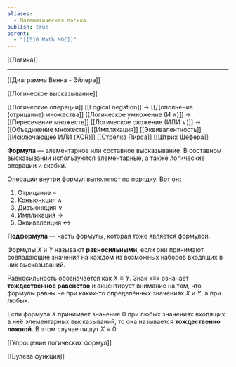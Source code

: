 ```yaml
---
aliases:
  - Математическая логика
publish: true
parent:
  - "[[510 Math MOC]]"
---
```

[[Логика]]

---

[[Диаграмма Венна - Эйлера]]

[[Логическое высказывание]]

[[Логические операции]]
	[[Logical negation]]                -> [[Дополнение (отрицание) множества]]
	[[Логическое умножение (И ∧)]]    -> [[Пересечение множеств]]
	[[Логическое сложение (ИЛИ ∨)]] -> [[Объединение множеств]]
	[[Импликация]]
	[[Эквивалентность]]
	[[Исключающее ИЛИ (XOR)]]
	[[Стрелка Пирса]]
	[[Штрих Шефера]]
	
	

**Формула** — элементарное или составное высказывание. В составном высказывании используются элементарные, а также логические операции и скобки.

Операции внутри формул выполняют по порядку. Вот он:
1.  Отрицание $¬$
2.  Конъюнкция $∧$
3.  Дизъюнкция $∨$
4.  Импликация $→$
5.  Эквиваленция $↔$


**Подформула** — часть формулы, которая тоже является формулой.

Формулы $X$ и $Y$ называют **равносильными**, если они принимают совпадающие значения на каждом из возможных наборов входящих в них высказываний. 

Равносильность обозначается как $X≡Y$. Знак «$≡$» означает **тождественное равенство** и акцентирует внимание на том, что формулы равны не при каких-то определённых значениях $X$ и $Y$, а при любых.

Если формула $X$ принимает значение $0$ при любых значениях входящих в неё элементарных высказываний, то она называется **тождественно ложной.** В этом случае пишут $X≡0$.

[[Упрощение логических формул]]

[[Булева функция]]



